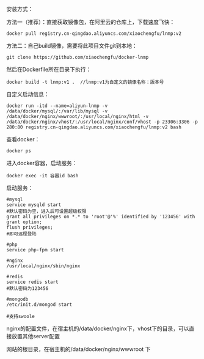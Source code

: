 安装方式：

方法一（推荐）：直接获取镜像包，在阿里云的仓库上，下载速度飞快：
```
docker pull registry.cn-qingdao.aliyuncs.com/xiaochengfu/lnmp:v2
```
方法二：自己build镜像，需要将此项目文件git到本地：
```
git clone https://github.com/xiaochengfu/docker-lnmp
```

然后在Dockerfile所在目录下执行：
```
docker build -t lnmp:v1 .  //lnmp:v1为自定义的镜像名称：版本号
```

自定义启动信息：
```
docker run -itd --name=aliyun-lnmp -v /data/docker/mysql/:/var/lib/mysql -v /data/docker/nginx/wwwroot/:/usr/local/nginx/html -v /data/docker/nginx/vhost/:/usr/local/nginx/conf/vhost -p 23306:3306 -p 280:80 registry.cn-qingdao.aliyuncs.com/xiaochengfu/lnmp:v2 bash
```

查看docker：
```
docker ps 
```
进入docker容器，启动服务：

```
docker exec -it 容器id bash
```

启动服务：
```
#mysql
service mysqld start
#默认密码为空，进入后可设置超级权限
grant all privileges on *.* to 'root'@'%' identified by '123456' with grant option;
flush privileges;
#即可远程登陆

#php
service php-fpm start

#nginx
/usr/local/nginx/sbin/nginx

#redis
service redis start
#默认密码为123456

#mongodb
/etc/init.d/mongod start

#支持swoole
```

nginx的配置文件，在宿主机的/data/docker/nginx下，vhost下的目录，可以直接放置其他server配置

网站的根目录，在宿主机的/data/docker/nginx/wwwroot 下

